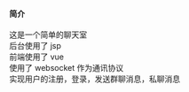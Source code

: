 #### 简介    
这是一个简单的聊天室    
后台使用了 jsp    
前端使用了 vue    
使用了 websocket 作为通讯协议    
实现用户的注册，登录，发送群聊消息，私聊消息    